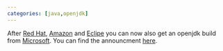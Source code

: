 ```yaml
---
categories: [java,openjdk]
---
```

After [Red Hat](https://developers.redhat.com/products/openjdk/download), [Amazon](https://aws.amazon.com/de/corretto/) and [Eclipe](https://projects.eclipse.org/projects/adoptium) you can now also get an openjdk build from [Microsoft](https://www.microsoft.com/openjdk). You can find the announcment [here](https://devblogs.microsoft.com/java/announcing-preview-of-microsoft-build-of-openjdk/). 